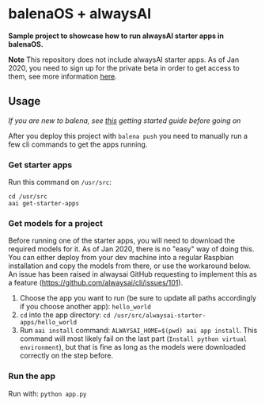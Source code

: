 # balenaOS + alwaysAI

**Sample project to showcase how to run alwaysAI starter apps in balenaOS.**

**Note** This repository does not include alwaysAI starter apps. As of Jan 2020, you need to sign up for the private beta in order to get access to them, see more information [here](https://learn.alwaysai.co/beta-web-575).

## Usage

*If you are new to balena, see [this](https://www.balena.io/docs/learn/getting-started/raspberrypi3/nodejs/) getting started guide before going on*

After you deploy this project with `balena push` you need to manually run a few cli commands to get the apps running.

### Get starter apps

Run this command on `/usr/src`:

```
cd /usr/src
aai get-starter-apps
```

### Get models for a project

Before running one of the starter apps, you will need to download the required models for it. 
As of Jan 2020, there is no "easy" way of doing this. You can either deploy from your dev machine into a regular Raspbian installation and copy the models from there, or use the workaround below. An issue has been raised in alwaysai GitHub requesting to implement this as a feature (https://github.com/alwaysai/cli/issues/101).

1. Choose the app you want to run (be sure to update all paths accordingly if you choose another app): `hello_world`
2. `cd` into the app directory: `cd /usr/src/alwaysai-starter-apps/hello_world`
3. Run `aai install` command: `ALWAYSAI_HOME=$(pwd) aai app install`. This command will most likely fail on the last part (`Install python virtual environment`), but that is fine as long as the models were downloaded correctly on the step before.


### Run the app

Run with: `python app.py`

